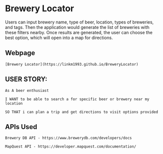 # Brewery Locator

Users can input brewery name, type of beer, location, types of breweries, and tags. Then the application would generate the list of breweries with these filters nearby. Once results are generated, the user can choose the best option, which will open into a map for directions.

## Webpage
    
    [Brewery Locator](https://linkm1993.github.io/BreweryLocator)


## USER STORY: 

    As A beer enthusiast

    I WANT to be able to search a for specific beer or brewery near my location

    SO THAT i can plan a trip and get directions to visit options provided

## APIs Used
    Brewery DB API - https://www.brewerydb.com/developers/docs

    MapQuest API - https://developer.mapquest.com/documentation/
